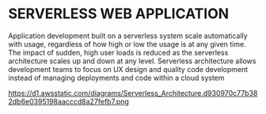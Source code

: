 # SERVERLESS WEB APPLICATION
Application development built on a serverless system scale automatically with usage, regardless of how high or low the usage is at any given time. The impact of sudden, high user loads is reduced as the serverless architecture scales up and down at any level. Serverless architecture allows development teams to focus on UX design and quality code development instead of managing deployments and code within a cloud system

https://d1.awsstatic.com/diagrams/Serverless_Architecture.d930970c77b382db6e0395198aacccd8a27fefb7.png
